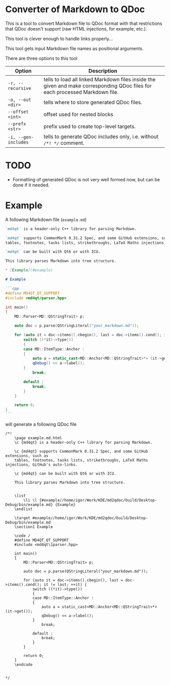 <!--
	SPDX-FileCopyrightText: 2022-2025 Igor Mironchik <igor.mironchik@gmail.com>
	SPDX-License-Identifier: MIT
-->

# Converter of Markdown to QDoc

This is a tool to convert Markdown file to QDoc format with that restrictions that QDoc
doesn't support (raw HTML injections, for example, etc.).

This tool is clever enough to handle links properly...

This tool gets input Markdown file names as positional arguments.

There are three options to this tool

| Option | Description |
| --- | --- |
|`-r, --recursive` | tells to load all linked Markdown files inside the given and make corresponding QDoc files for each processed Markdown file. |
| `-o, --out <dir>` | tells where to store generated QDoc files. |
| `--offset <int>` | offset used for nested blocks |
| `--prefx <str>` | prefix used to create top-level targets. |
| `-i, --gen-includes` | tells to generate QDoc includes only, i.e. without `/*! */` comment. |

# TODO

* Formatting of generated QDoc is not very well formed now, but can be done if it needed.

# Example

A following Markdown file (`example.md`)

````md
`md4qt` is a header-only C++ library for parsing Markdown.

`md4qt` supports CommonMark 0.31.2 Spec, and some GitHub extensions, such as
tables, footnotes, tasks lists, strikethroughs, LaTeX Maths injections, GitHub's auto-links.

`md4qt` can be built with Qt6 or with ICU.

This library parses Markdown into tree structure.

* [Example](#example)

# Example

```cpp
#define MD4QT_QT_SUPPORT
#include <md4qt/parser.hpp>

int main()
{
    MD::Parser<MD::QStringTrait> p;

    auto doc = p.parse(QStringLiteral("your_markdown.md"));

    for (auto it = doc->items().cbegin(), last = doc->items().cend(); it != last; ++it) {
        switch ((*it)->type())
        {
        case MD::ItemType::Anchor :
        {
            auto a = static_cast<MD::Anchor<MD::QStringTrait>*> (it->get());
            qDebug() << a->label();
        }
            break;

        default :
            break;
        }
    }

    return 0;
}
```
````

will generate a following QDoc file

```qdoc
/*!
    \page example.md.html
    \c {md4qt} is a header-only C++ library for parsing Markdown.

    \c {md4qt} supports CommonMark 0.31.2 Spec, and some GitHub extensions, such as
    tables, footnotes, tasks lists, strikethroughs, LaTeX Maths injections, GitHub's auto-links.

    \c {md4qt} can be built with Qt6 or with ICU.

    This library parses Markdown into tree structure.


    \list
        \li \l {#example//home/igor/Work/KDE/md2qdoc/build/Desktop-Debug/bin/example.md} {Example}
    \endlist

    \target #example//home/igor/Work/KDE/md2qdoc/build/Desktop-Debug/bin/example.md
    \section1 Example

    \code /
    #define MD4QT_QT_SUPPORT
    #include <md4qt\1parser.hpp>
    
    int main()
    {
        MD::Parser<MD::QStringTrait> p;
    
        auto doc = p.parse(QStringLiteral("your_markdown.md"));
    
        for (auto it = doc->items().cbegin(), last = doc->items().cend(); it != last; ++it) {
            switch ((*it)->type())
            {
            case MD::ItemType::Anchor :
            {
                auto a = static_cast<MD::Anchor<MD::QStringTrait>*> (it->get());
                qDebug() << a->label();
            }
                break;
    
            default :
                break;
            }
        }
    
        return 0;
    }
    \endcode


*/
```

